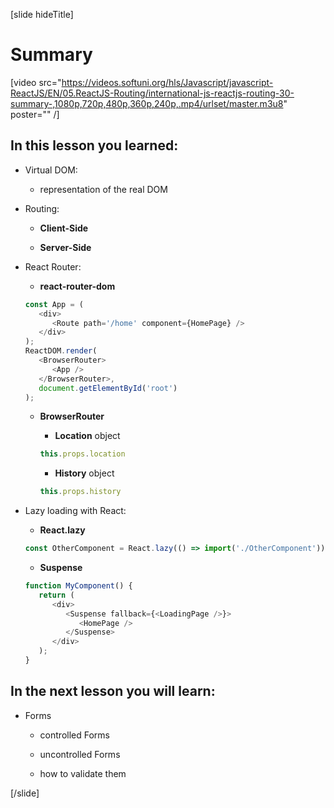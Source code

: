 [slide hideTitle]

# Summary

[video src="https://videos.softuni.org/hls/Javascript/javascript-ReactJS/EN/05.ReactJS-Routing/international-js-reactjs-routing-30-summary-,1080p,720p,480p,360p,240p,.mp4/urlset/master.m3u8" poster="" /]

## In this lesson you learned:

- Virtual DOM:

   * representation of the real DOM

- Routing:

   * **Client-Side**

   * **Server-Side**

- React Router:

   * **react-router-dom**

   ```js
   const App = (
      <div>
         <Route path='/home' component={HomePage} />
      </div>
   );
   ReactDOM.render(
      <BrowserRouter>
         <App />
      </BrowserRouter>,
      document.getElementById('root')
   );
   ```

   * **BrowserRouter**
      
      * **Location** object

      ```js
      this.props.location
      ```
      
      * **History** object

      ```js
      this.props.history
      ```

- Lazy loading with React:

   * **React.lazy**

   ```js
   const OtherComponent = React.lazy(() => import('./OtherComponent'));
   ```

   * **Suspense**

   ```js
   function MyComponent() {
      return (
         <div>
            <Suspense fallback={<LoadingPage />}>
               <HomePage />
            </Suspense>
         </div>
      );
   }
   ```

## In the next lesson you will learn:

- Forms

   * controlled Forms

   * uncontrolled Forms

   * how to validate them

[/slide]
